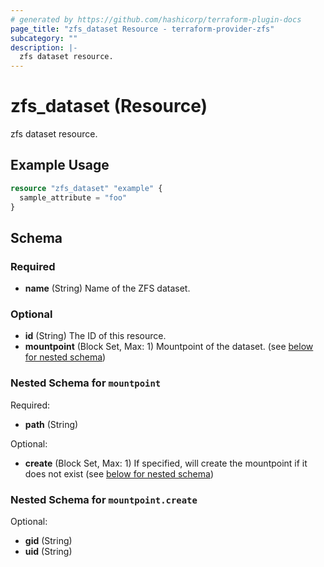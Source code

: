 ```yaml
---
# generated by https://github.com/hashicorp/terraform-plugin-docs
page_title: "zfs_dataset Resource - terraform-provider-zfs"
subcategory: ""
description: |-
  zfs dataset resource.
---
```


# zfs_dataset (Resource)

zfs dataset resource.

## Example Usage

```terraform
resource "zfs_dataset" "example" {
  sample_attribute = "foo"
}
```

<!-- schema generated by tfplugindocs -->
## Schema

### Required

- **name** (String) Name of the ZFS dataset.

### Optional

- **id** (String) The ID of this resource.
- **mountpoint** (Block Set, Max: 1) Mountpoint of the dataset. (see [below for nested schema](#nestedblock--mountpoint))

<a id="nestedblock--mountpoint"></a>
### Nested Schema for `mountpoint`

Required:

- **path** (String)

Optional:

- **create** (Block Set, Max: 1) If specified, will create the mountpoint if it does not exist (see [below for nested schema](#nestedblock--mountpoint--create))

<a id="nestedblock--mountpoint--create"></a>
### Nested Schema for `mountpoint.create`

Optional:

- **gid** (String)
- **uid** (String)


